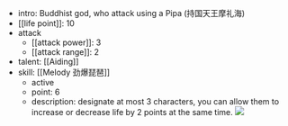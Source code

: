 - intro: Buddhist god, who attack using a Pipa (持国天王摩礼海)
- [[life point]]: 10
- attack
  - [[attack power]]: 3
  - [[attack range]]: 2
- talent: [[Aiding]]
- skill: [[Melody 劲爆琵琶]]
	- active 
	- point: 6 
	- description: designate at most 3 characters, you can allow them to increase or decrease life by 2 points at the same time.
  ![](https://imgsa.baidu.com/forum/w%3D580/sign=dd4db163aeec08fa260013af69ef3d4d/5876ae99a9014c0844483d79047b02087af4f449.jpg)
